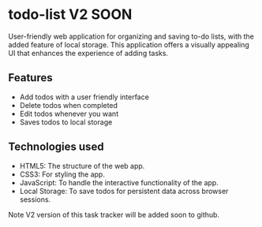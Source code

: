 # todo-list V2 SOON
User-friendly web application for organizing and saving to-do lists, with the added feature of local storage. This application offers a visually appealing UI that enhances the experience of adding tasks.

## Features
* Add todos with a user friendly interface
* Delete todos when completed
* Edit todos whenever you want
* Saves todos to local storage 

## Technologies used
* HTML5: The structure of the web app.
* CSS3: For styling the app.
* JavaScript: To handle the interactive functionality of the app.
* Local Storage: To save todos for persistent data across browser sessions.

Note V2 version of this task tracker will be added soon to github.
